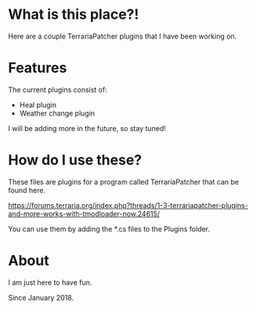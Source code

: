 # What is this place?!
Here are a couple TerrariaPatcher plugins that I have been working on.

# Features
The current plugins consist of:
- Heal plugin
- Weather change plugin

I will be adding more in the future, so stay tuned!

# How do I use these?
These files are plugins for a program called TerrariaPatcher that can be found here.

https://forums.terraria.org/index.php?threads/1-3-terrariapatcher-plugins-and-more-works-with-tmodloader-now.24615/

You can use them by adding the \*.cs files to the Plugins folder. 

# About
I am just here to have fun.

Since January 2018.
